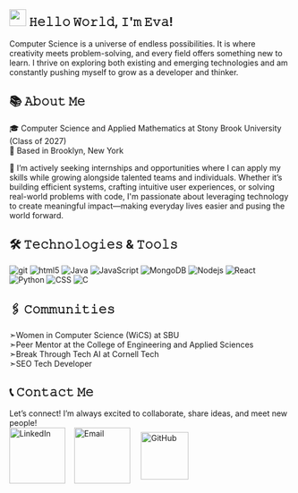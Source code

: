 ## <img src =https://media3.giphy.com/media/v1.Y2lkPTc5MGI3NjExajRvdmo4d3d1cmhwbG04ZTU1ZHo1MGo4dWJlZm1mOTljMG5sd2hmMiZlcD12MV9pbnRlcm5hbF9naWZfYnlfaWQmY3Q9cw/m0dmKBkncVETJv2h0S/giphy.gif height="30em" /> 𝙷𝚎𝚕𝚕𝚘 𝚆𝚘𝚛𝚕𝚍, 𝙸'𝚖 𝙴𝚟𝚊!

Computer Science is a universe of endless possibilities. It is where creativity meets problem-solving, and every field offers something new to learn. I thrive on exploring both existing and emerging technologies and am constantly pushing myself to grow as a developer and thinker.  

## 📚 𝙰𝚋𝚘𝚞𝚝 𝙼𝚎
🎓 Computer Science and Applied Mathematics at Stony Brook University (Class of 2027)  
📍 Based in Brooklyn, New York  

🔎 I’m actively seeking internships and opportunities where I can apply my skills while growing alongside talented teams and individuals. Whether it’s building efficient systems, crafting intuitive user experiences, or solving real-world problems with code, I'm passionate about leveraging technology to create meaningful impact—making everyday lives easier and pusing the world forward.




## 🛠️ 𝚃𝚎𝚌𝚑𝚗𝚘𝚕𝚘𝚐𝚒𝚎𝚜 & 𝚃𝚘𝚘𝚕𝚜
<img alt="git" src="https://img.shields.io/badge/-Git-F05032?style=flat-square&logo=git&logoColor=white" /> <!--
--><img alt="html5" src="https://img.shields.io/badge/-HTML5-E34F26?style=flat-square&logo=html5&logoColor=white" /> <!--
--><img alt="Java" src="https://img.shields.io/badge/-Java-db8a18?style=flat-square&logo=openjdk&logoColor=white" /> <!--
--><img alt="JavaScript" src="https://img.shields.io/badge/-JavaScript-dbc618?style=flat-square&logo=javascript&logoColor=white" /> <!--
--><img alt="MongoDB" src="https://img.shields.io/badge/-MongoDB-13aa52?style=flat-square&logo=mongodb&logoColor=white" /> <!--
--><img alt="Nodejs" src="https://img.shields.io/badge/-Nodejs-43853d?style=flat-square&logo=Node.js&logoColor=white" /> <!--
--><img alt="React" src="https://img.shields.io/badge/-React-45b8d8?style=flat-square&logo=react&logoColor=white" /> <!--
--><img alt="Python" src="https://img.shields.io/badge/-Python-3776AB?style=flat-square&logo=python&logoColor=white" /> <!--
--><img alt="CSS" src="https://img.shields.io/badge/-CSS-663399?style=flat-square&logo=css&logoColor=white" /> <!--
--><img alt="C" src="https://img.shields.io/badge/-C-A8B9CC?style=flat-square&logo=C&logoColor=white" />



## 🖇️ 𝙲𝚘𝚖𝚖𝚞𝚗𝚒𝚝𝚒𝚎𝚜
➣Women in Computer Science (WiCS) at SBU  
➣Peer Mentor at the College of Engineering and Applied Sciences  
➣Break Through Tech AI at Cornell Tech  
➣SEO Tech Developer 

## 📞 𝙲𝚘𝚗𝚝𝚊𝚌𝚝 𝙼𝚎
Let’s connect! I’m always excited to collaborate, share ideas, and meet new people!  
[<img src="https://img.icons8.com/?size=100&id=13930&format=png&color=000000" height = "100em" align="center" alt="LinkedIn" title="LinkedIn"/>](https://www.linkedin.com/in/eva-li19/)
&nbsp;&nbsp;
[<img src="https://img.icons8.com/?size=100&id=P7UIlhbpWzZm&format=png&color=000000" height="100em" align="center" alt="Email" title="Email"/>](mailto:evali767@gmail.com)
&nbsp;&nbsp;&nbsp;
[<img src="https://img.icons8.com/?size=100&id=12599&format=png&color=FFFFFF" height="85em" align="center" alt="GitHub" title="GitHub"/>](https://github.com/evali767)

